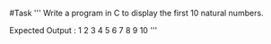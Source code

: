 #Task
'''
Write a program in C to display the first 10 natural numbers.

Expected Output :
1 2 3 4 5 6 7 8 9 10
'''
